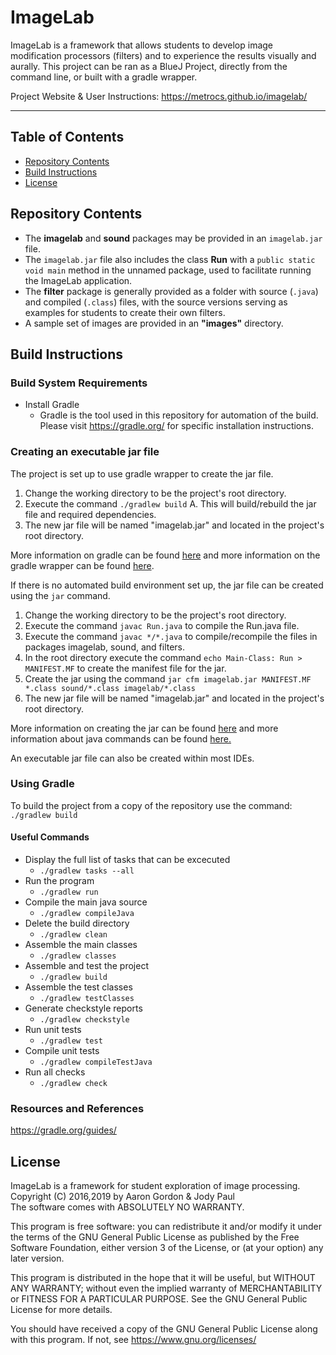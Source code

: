 # ImageLab

ImageLab is a framework that allows students to develop
image modification processors (filters) and to experience
the results visually and aurally. This project can be ran as a BlueJ Project, directly from the command line, or built with a gradle wrapper. 

Project Website & User Instructions: https://metrocs.github.io/imagelab/
_____

## Table of Contents
+ [Repository Contents](#repository-contents)
+ [Build Instructions](#build-instructions)
+ [License](#license)

## Repository Contents 
- The __imagelab__ and __sound__ packages may be provided in an `imagelab.jar` file.
- The `imagelab.jar` file also includes the class __Run__ with a `public static void main` method in the unnamed package, used to facilitate running the ImageLab application.
- The __filter__ package is generally provided as a folder with source (`.java`) and compiled (`.class`) files, with the source versions serving as examples for students to create their own filters.
- A sample set of images are provided in an __"images"__ directory.

## Build Instructions 

### Build System Requirements
- Install Gradle
  * Gradle is the tool used in this repository for automation of the build. Please visit https://gradle.org/ for specific installation instructions.
 
### Creating an executable jar file
The project is set up to use gradle wrapper to create the jar file.
1. Change the working directory to be the project's root directory.
2. Execute the command `./gradlew build`
   A. This will build/rebuild the jar file and required dependencies.
3. The new jar file will be named "imagelab.jar" and located in the project's root directory.

More information on gradle can be found [here](https://docs.gradle.org/current/userguide/userguide.html) and more information on the gradle wrapper can be found [here](https://docs.gradle.org/current/userguide/gradle_wrapper.html).

If there is no automated build environment set up, the jar file can be created using the `jar` command.
1. Change the working directory to be the project's root directory.
2. Execute the command `javac Run.java` to compile the Run.java file.
3. Execute the command `javac */*.java` to compile/recompile the files in packages imagelab, sound, and filters.
4. In the root directory execute the command `echo Main-Class: Run > MANIFEST.MF` to create the manifest file for the jar.
5. Create the jar using the command `jar cfm imagelab.jar MANIFEST.MF *.class sound/*.class imagelab/*.class`
6. The new jar file will be named "imagelab.jar" and located in the project's root directory.

More information on creating the jar can be found [here](https://docs.oracle.com/javase/tutorial/deployment/jar/build.html) and more information about java commands can be found [here.](https://docs.oracle.com/en/java/javase/15/docs/specs/man/index.html)

An executable jar file can also be created within most IDEs.

### Using Gradle
To build the project from a copy of the repository use the command:  
   `./gradlew build`

#### Useful Commands
  * Display the full list of tasks that can be excecuted  
    * `./gradlew tasks --all`  
  * Run the program  
    * `./gradlew run`  
  * Compile the main java source  
    * `./gradlew compileJava`  
  * Delete the build directory  
    * `./gradlew clean` 
  * Assemble the main classes  
    * `./gradlew classes`    
  * Assemble and test the project
    * `./gradlew build`   
  * Assemble the test classes  
    * `./gradlew testClasses`  
  * Generate checkstyle reports 
    * `./gradlew checkstyle`  
  * Run unit tests
    * `./gradlew test`  
  * Compile unit tests  
    * `./gradlew compileTestJava`   
  * Run all checks 
    * `./gradlew check`   


### Resources and References

https://gradle.org/guides/


## License

ImageLab is a framework for student exploration of image processing.  
Copyright (C) 2016,2019 by Aaron Gordon & Jody Paul  
The software comes with ABSOLUTELY NO WARRANTY.
 
This program is free software: you can redistribute it and/or modify
it under the terms of the GNU General Public License as published by
the Free Software Foundation, either version 3 of the License, or
(at your option) any later version.

This program is distributed in the hope that it will be useful,
but WITHOUT ANY WARRANTY; without even the implied warranty of
MERCHANTABILITY or FITNESS FOR A PARTICULAR PURPOSE.  See the
GNU General Public License for more details.

You should have received a copy of the GNU General Public License
along with this program.  If not, see https://www.gnu.org/licenses/

